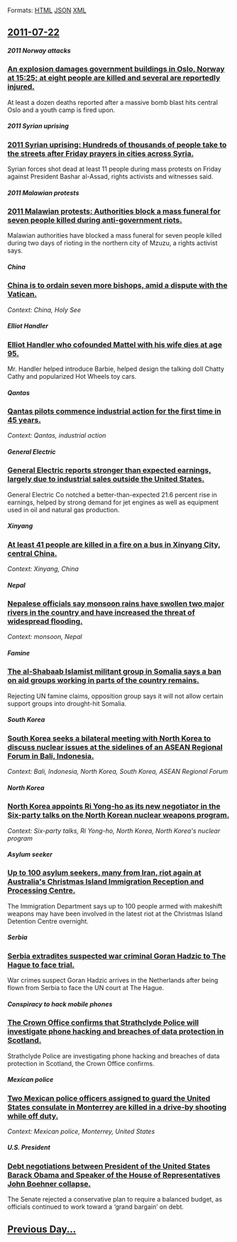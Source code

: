 
Formats: [HTML](2011/07/22/index.html)  [JSON](2011/07/22/index.json)  [XML](2011/07/22/index.xml)  

## [2011-07-22](/news/2011/07/22/index.md)

##### 2011 Norway attacks
### [An explosion damages government buildings in Oslo, Norway at 15:25; at eight people are killed and several are reportedly injured. ](/news/2011/07/22/an-explosion-damages-government-buildings-in-oslo-norway-at-15-25-at-eight-people-are-killed-and-several-are-reportedly-injured.md)
At least a dozen deaths reported after a massive bomb blast hits central Oslo and a youth camp is fired upon.

##### 2011 Syrian uprising
### [2011 Syrian uprising: Hundreds of thousands of people take to the streets after Friday prayers in cities across Syria. ](/news/2011/07/22/2011-syrian-uprising-hundreds-of-thousands-of-people-take-to-the-streets-after-friday-prayers-in-cities-across-syria.md)
Syrian forces shot dead at least 11 people during mass protests on Friday against President Bashar al-Assad, rights activists and witnesses said.

##### 2011 Malawian protests
### [2011 Malawian protests: Authorities block a mass funeral for seven people killed during anti-government riots. ](/news/2011/07/22/2011-malawian-protests-authorities-block-a-mass-funeral-for-seven-people-killed-during-anti-government-riots.md)
Malawian authorities have blocked a mass funeral for seven people killed during two days of rioting in the northern city of Mzuzu, a rights activist says. 

##### China
### [China is to ordain seven more bishops, amid a dispute with the Vatican. ](/news/2011/07/22/china-is-to-ordain-seven-more-bishops-amid-a-dispute-with-the-vatican.md)
_Context: China, Holy See_

##### Elliot Handler
### [Elliot Handler who cofounded Mattel with his wife dies at age 95. ](/news/2011/07/22/elliot-handler-who-cofounded-mattel-with-his-wife-dies-at-age-95.md)
Mr. Handler helped introduce Barbie, helped design the talking doll Chatty Cathy and popularized Hot Wheels toy cars.

##### Qantas
### [Qantas pilots commence industrial action for the first time in 45 years. ](/news/2011/07/22/qantas-pilots-commence-industrial-action-for-the-first-time-in-45-years.md)
_Context: Qantas, industrial action_

##### General Electric
### [General Electric reports stronger than expected earnings, largely due to industrial sales outside the United States. ](/news/2011/07/22/general-electric-reports-stronger-than-expected-earnings-largely-due-to-industrial-sales-outside-the-united-states.md)
General Electric Co notched a better-than-expected 21.6 percent rise in earnings, helped by strong demand for jet engines as well as equipment used in oil and natural gas production.

##### Xinyang
### [At least 41 people are killed in a fire on a bus in Xinyang City, central China. ](/news/2011/07/22/at-least-41-people-are-killed-in-a-fire-on-a-bus-in-xinyang-city-central-china.md)
_Context: Xinyang, China_

##### Nepal
### [Nepalese officials say monsoon rains have swollen two major rivers in the country and have increased the threat of widespread flooding. ](/news/2011/07/22/nepalese-officials-say-monsoon-rains-have-swollen-two-major-rivers-in-the-country-and-have-increased-the-threat-of-widespread-flooding.md)
_Context: monsoon, Nepal_

##### Famine
### [The al-Shabaab Islamist militant group in Somalia says a ban on aid groups working in parts of the country remains. ](/news/2011/07/22/the-al-shabaab-islamist-militant-group-in-somalia-says-a-ban-on-aid-groups-working-in-parts-of-the-country-remains.md)
Rejecting UN famine claims, opposition group says it will not allow certain support groups into drought-hit Somalia.

##### South Korea
### [South Korea seeks a bilateral meeting with North Korea to discuss nuclear issues at the sidelines of an ASEAN Regional Forum in Bali, Indonesia. ](/news/2011/07/22/south-korea-seeks-a-bilateral-meeting-with-north-korea-to-discuss-nuclear-issues-at-the-sidelines-of-an-asean-regional-forum-in-bali-indone.md)
_Context: Bali, Indonesia, North Korea, South Korea, ASEAN Regional Forum_

##### North Korea
### [North Korea appoints Ri Yong-ho as its new negotiator in the Six-party talks on the North Korean nuclear weapons program. ](/news/2011/07/22/north-korea-appoints-ri-yong-ho-as-its-new-negotiator-in-the-six-party-talks-on-the-north-korean-nuclear-weapons-program.md)
_Context: Six-party talks, Ri Yong-ho, North Korea, North Korea's nuclear program_

##### Asylum seeker
### [Up to 100 asylum seekers, many from Iran, riot again at Australia's Christmas Island Immigration Reception and Processing Centre. ](/news/2011/07/22/up-to-100-asylum-seekers-many-from-iran-riot-again-at-australia-s-christmas-island-immigration-reception-and-processing-centre.md)
The Immigration Department says up to 100 people armed with makeshift weapons may have been involved in the latest riot at the Christmas Island Detention Centre overnight.

##### Serbia
### [Serbia extradites suspected war criminal Goran Hadzic to The Hague to face trial. ](/news/2011/07/22/serbia-extradites-suspected-war-criminal-goran-hada3-4ia-to-the-hague-to-face-trial.md)
War crimes suspect Goran Hadzic arrives in the Netherlands after being flown from Serbia to face the UN court at The Hague.

##### Conspiracy to hack mobile phones
### [The Crown Office confirms that Strathclyde Police will investigate phone hacking and breaches of data protection in Scotland. ](/news/2011/07/22/the-crown-office-confirms-that-strathclyde-police-will-investigate-phone-hacking-and-breaches-of-data-protection-in-scotland.md)
Strathclyde Police are investigating phone hacking and breaches of data protection in Scotland, the Crown Office confirms.

##### Mexican police
### [Two Mexican police officers assigned to guard the United States consulate in Monterrey are killed in a drive-by shooting while off duty. ](/news/2011/07/22/two-mexican-police-officers-assigned-to-guard-the-united-states-consulate-in-monterrey-are-killed-in-a-drive-by-shooting-while-off-duty.md)
_Context: Mexican police, Monterrey, United States_

##### U.S. President
### [Debt negotiations between President of the United States Barack Obama and Speaker of the House of Representatives John Boehner collapse. ](/news/2011/07/22/debt-negotiations-between-president-of-the-united-states-barack-obama-and-speaker-of-the-house-of-representatives-john-boehner-collapse.md)
The Senate rejected a conservative plan to require a balanced budget, as officials continued to work toward a &lsquo;grand bargain&rsquo; on debt.

## [Previous Day...](/news/2011/07/21/index.md)

